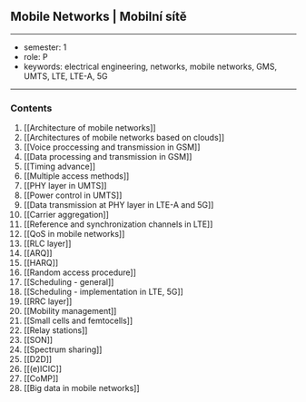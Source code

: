 ## Mobile Networks | Mobilní sítě
---
- semester: 1
- role: P
- keywords: electrical engineering, networks, mobile networks, GMS, UMTS, LTE, LTE-A, 5G
---
### Contents
1. [[Architecture of mobile networks]]
2. [[Architectures of mobile networks based on clouds]]
3. [[Voice proccessing and transmission in GSM]]
4. [[Data processing and transmission in GSM]]
5. [[Timing advance]]
6. [[Multiple access methods]]
7. [[PHY layer in UMTS]]
8. [[Power control in UMTS]]
9. [[Data transmission at PHY layer in LTE-A and 5G]]
10. [[Carrier aggregation]]
11. [[Reference and synchronization channels in LTE]]
12. [[QoS in mobile networks]]
13. [[RLC layer]]
14. [[ARQ]]
15. [[HARQ]]
16. [[Random access procedure]]
17. [[Scheduling - general]]
18. [[Scheduling - implementation in LTE, 5G]]
19. [[RRC layer]]
20. [[Mobility management]]
21. [[Small cells and femtocells]]
22. [[Relay stations]]
23. [[SON]]
24. [[Spectrum sharing]]
25. [[D2D]]
26. [[(e)ICIC]]
27. [[CoMP]]
28. [[Big data in mobile networks]]